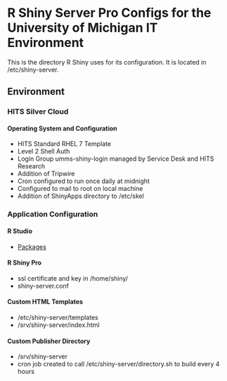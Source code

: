 # R Shiny Server Pro Configs for the University of Michigan IT Environment
This is the directory R Shiny uses for its configuration.  It is located in /etc/shiny-server.  
## Environment  
### HITS Silver Cloud  
#### Operating System and Configuration  
* HITS Standard RHEL 7 Template  
* Level 2 Shell Auth  
* Login Group umms-shiny-login managed by Service Desk and HITS Research  
* Addition of Tripwire  
* Cron configured to run once daily at midnight  
* Configured to mail to root on local machine  
* Addition of ShinyApps directory to /etc/skel  
### Application Configuration  
#### R Studio  
* [Packages](https://shiny.med.umich.edu/packages/packages.html)    
#### R Shiny Pro  
* ssl certificate and key in /home/shiny/  
* shiny-server.conf
#### Custom HTML Templates  
* /etc/shiny-server/templates  
* /srv/shiny-server/index.html 
#### Custom Publisher Directory  
* /srv/shiny-server  
* cron job created to call /etc/shiny-server/directory.sh to build every 4 hours
